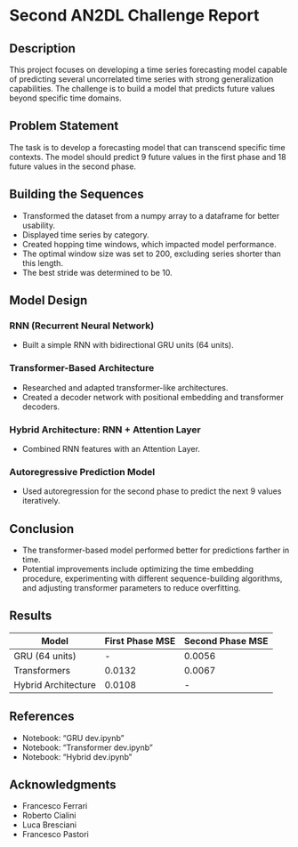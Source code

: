 # Second AN2DL Challenge Report

## Description
This project focuses on developing a time series forecasting model capable of predicting several uncorrelated time series with strong generalization capabilities. The challenge is to build a model that predicts future values beyond specific time domains.

## Problem Statement
The task is to develop a forecasting model that can transcend specific time contexts. The model should predict 9 future values in the first phase and 18 future values in the second phase.

## Building the Sequences
- Transformed the dataset from a numpy array to a dataframe for better usability.
- Displayed time series by category.
- Created hopping time windows, which impacted model performance.
- The optimal window size was set to 200, excluding series shorter than this length.
- The best stride was determined to be 10.

## Model Design
### RNN (Recurrent Neural Network)
- Built a simple RNN with bidirectional GRU units (64 units).

### Transformer-Based Architecture
- Researched and adapted transformer-like architectures.
- Created a decoder network with positional embedding and transformer decoders.

### Hybrid Architecture: RNN + Attention Layer
- Combined RNN features with an Attention Layer.

### Autoregressive Prediction Model
- Used autoregression for the second phase to predict the next 9 values iteratively.

## Conclusion
- The transformer-based model performed better for predictions farther in time.
- Potential improvements include optimizing the time embedding procedure, experimenting with different sequence-building algorithms, and adjusting transformer parameters to reduce overfitting.

## Results
| Model             | First Phase MSE | Second Phase MSE |
|-------------------|-----------------|------------------|
| GRU (64 units)    | -               | 0.0056           |
| Transformers      | 0.0132          | 0.0067           |
| Hybrid Architecture | 0.0108         | -                |

## References
- Notebook: “GRU dev.ipynb”
- Notebook: “Transformer dev.ipynb”
- Notebook: “Hybrid dev.ipynb”

## Acknowledgments
- Francesco Ferrari
- Roberto Cialini
- Luca Bresciani
- Francesco Pastori

